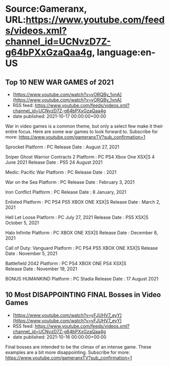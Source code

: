 # Source:Gameranx, URL:https://www.youtube.com/feeds/videos.xml?channel_id=UCNvzD7Z-g64bPXxGzaQaa4g, language:en-US

## Top 10 NEW WAR GAMES of 2021
 - [https://www.youtube.com/watch?v=vORQBy_1vnA](https://www.youtube.com/watch?v=vORQBy_1vnA)
 - RSS feed: https://www.youtube.com/feeds/videos.xml?channel_id=UCNvzD7Z-g64bPXxGzaQaa4g
 - date published: 2021-10-17 00:00:00+00:00

War in video games is a common theme, but only a select few make it their entire focus. Here are some war games to look forward to.
Subscribe for more: https://www.youtube.com/gameranxTV?sub_confirmation=1

Sprocket 
Platform : PC 
Release Date : August 27, 2021 

Sniper Ghost Warrior Contracts 2 
Platform : PC PS4 Xbox One XSX|S 4 June 2021 
Release Date : PS5  24 August 2021 

Medic: Pacific War 
Platform : PC 
Release Date : 2021 

War on the Sea 
Platform : PC 
Release Date : February 3, 2021 

Iron Conflict 
Platform : PC 
Release Date : 8 January, 2021

Enlisted 
Platform : PC PS4 PS5 XBOX ONE XSX|S 
Release Date : March 2, 2021 

Hell Let Loose 
Platform : PC July 27, 2021 
Release Date : PS5 XSX|S October 5, 2021 

Halo Infinite 
Platform : PC XBOX ONE XSX|S 
Release Date : December 8, 2021 

Call of Duty: Vanguard 
Platform : PC PS4 PS5 XBOX ONE XSX|S 
Release Date : November 5, 2021 

Battlefield 2042 
Platform : PC PS4 XBOX ONE PS4 XSX|S  
Release Date : November 19, 2021 

BONUS
HUMANKIND 
Platform : PC Stadia 
Release Date : 17 August 2021

## 10 Most DISAPPOINTING FINAL Bosses in Video Games
 - [https://www.youtube.com/watch?v=yFJUHV7_eyY](https://www.youtube.com/watch?v=yFJUHV7_eyY)
 - RSS feed: https://www.youtube.com/feeds/videos.xml?channel_id=UCNvzD7Z-g64bPXxGzaQaa4g
 - date published: 2021-10-16 00:00:00+00:00

Final bosses are intended to be the climax of an intense game. These examples are a bit more disappointing.
Subscribe for more: https://www.youtube.com/gameranxTV?sub_confirmation=1

